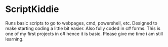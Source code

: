 # ScriptKiddie
Runs basic scripts to go to webpages, cmd, powershell, etc.
Designed to make starting coding a little bit easier.
Also fully coded in c# forms.
This is one of my first projects in c# hence it is basic. Please give me time i am still learning.

